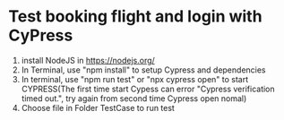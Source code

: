 # Test booking flight and login with CyPress
1. install NodeJS in https://nodejs.org/
2. In Terminal, use "npm install" to setup Cypress and dependencies
3. In terminal, use "npm run test" or "npx cypress open" to start CYPRESS(The first time start Cypess can error "Cypress verification timed out.", try again from second time Cypress open nomal)
4. Choose file in Folder TestCase to run test

